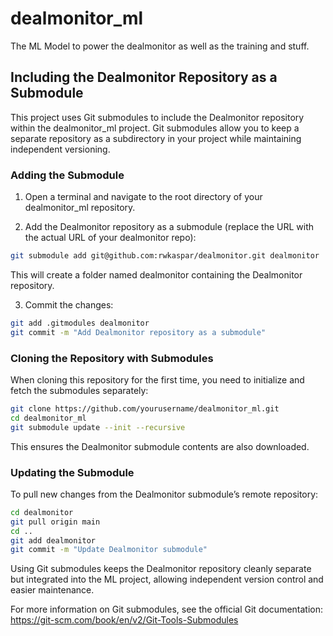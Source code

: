 # dealmonitor_ml
The ML Model to power the dealmonitor as well as the training and stuff.


## Including the Dealmonitor Repository as a Submodule
This project uses Git submodules to include the Dealmonitor repository within the dealmonitor_ml project. Git submodules allow you to keep a separate repository as a subdirectory in your project while maintaining independent versioning.

### Adding the Submodule
1. Open a terminal and navigate to the root directory of your dealmonitor_ml repository.

2. Add the Dealmonitor repository as a submodule (replace the URL with the actual URL of your dealmonitor repo):
```bash
git submodule add git@github.com:rwkaspar/dealmonitor.git dealmonitor
```
This will create a folder named dealmonitor containing the Dealmonitor repository.

3. Commit the changes:
```bash
git add .gitmodules dealmonitor
git commit -m "Add Dealmonitor repository as a submodule"
```

### Cloning the Repository with Submodules
When cloning this repository for the first time, you need to initialize and fetch the submodules separately:

```bash
git clone https://github.com/yourusername/dealmonitor_ml.git
cd dealmonitor_ml
git submodule update --init --recursive
```
This ensures the Dealmonitor submodule contents are also downloaded.

### Updating the Submodule
To pull new changes from the Dealmonitor submodule’s remote repository:

```bash
cd dealmonitor
git pull origin main
cd ..
git add dealmonitor
git commit -m "Update Dealmonitor submodule"
```
Using Git submodules keeps the Dealmonitor repository cleanly separate but integrated into the ML project, allowing independent version control and easier maintenance.

For more information on Git submodules, see the official Git documentation: https://git-scm.com/book/en/v2/Git-Tools-Submodules